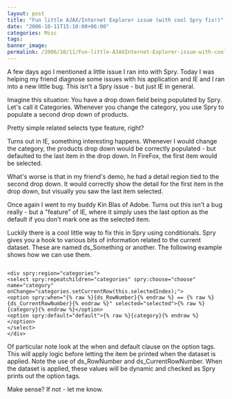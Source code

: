 ```yaml
---
layout: post
title: "Fun little AJAX/Internet Explorer issue (with cool Spry fix!)"
date: "2006-10-11T15:10:00+06:00"
categories: Misc 
tags: 
banner_image: 
permalink: /2006/10/11/Fun-little-AJAXInternet-Explorer-issue-with-cool-Spry-fix
---
```


A few days ago I mentioned a little issue I ran into with Spry. Today I was helping my friend diagnose some issues with his application and IE and I ran into a new little bug. This isn't a Spry issue - but just IE in general.

Imagine this situation: You have a drop down field being populated by Spry. Let's call it Categories. Whenever you change the category, you use Spry to populate a second drop down of products. 

Pretty simple related selects type feature, right?

Turns out in IE, something interesting happens. Whenever I would change the category, the products drop down would be correctly populated - but defaulted to the last item in the drop down. In FireFox, the first item would be selected. 

What's worse is that in my friend's demo, he had a detail region tied to the second drop down. It would correctly show the detail for the first item in the drop down, but visually you saw the last item selected.

Once again I went to my buddy Kin Blas of Adobe. Turns out this isn't a bug really - but a "feature" of IE, where it simply uses the last option as the default if you don't mark one as the selected item.

Luckily there is a cool little way to fix this in Spry using conditionals. Spry gives you a hook to various bits of information related to the current dataset. These are named ds_Something or another. The following example shows how we can use them.

<code>
&lt;div spry:region="categories"&gt;
&lt;select spry:repeatchildren="categories" spry:choose="choose" name="category" onChange="categories.setCurrentRow(this.selectedIndex);"&gt;
&lt;option spry:when="{% raw %}{ds_RowNumber}{% endraw %} == {% raw %}{ds_CurrentRowNumber}{% endraw %}" selected="selected"&gt;{% raw %}{category}{% endraw %}&lt;/option&gt;
&lt;option spry:default="default"&gt;{% raw %}{category}{% endraw %}&lt;/option&gt;
&lt;/select&gt;
&lt;/div&gt; 
</code>

Of particular note look at the when and default clause on the option tags. This will apply logic before letting the item be printed when the dataset is applied. Note the use of ds_RowNumber and ds_CurrentRowNumber. When the dataset is applied, these values will be dynamic and checked as Spry prints out the option tags. 

Make sense? If not - let me know.